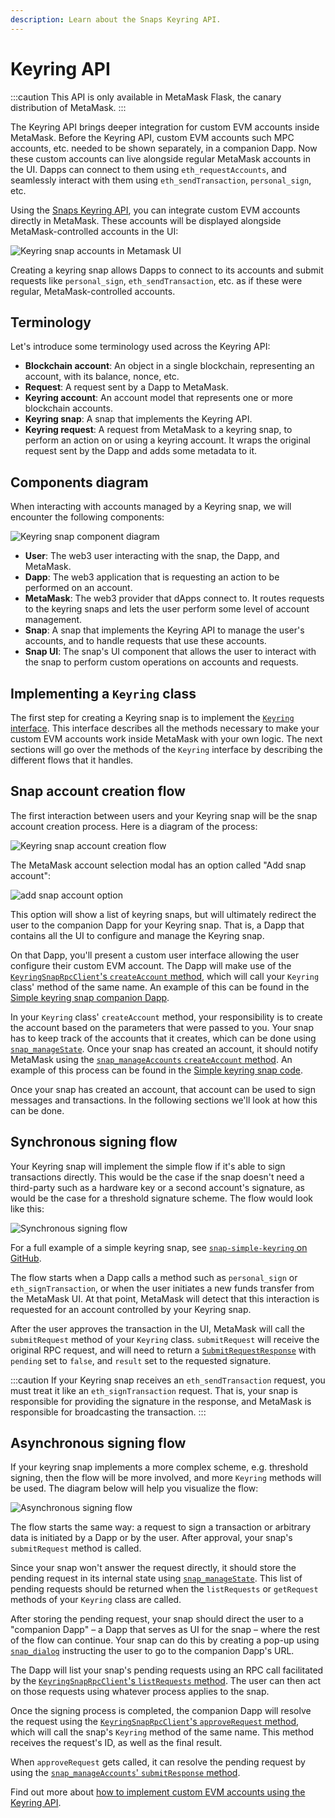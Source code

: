 ```yaml
---
description: Learn about the Snaps Keyring API.
---
```


# Keyring API

:::caution
This API is only available in MetaMask Flask, the canary distribution of MetaMask.
:::

The Keyring API brings deeper integration for custom EVM accounts inside MetaMask. Before the Keyring API, custom EVM accounts such MPC accounts, etc. needed to be shown separately, in a companion Dapp. Now these custom accounts can live alongside regular MetaMask accounts in the UI. Dapps can connect to them using `eth_requestAccounts`, and seamlessly interact with them using `eth_sendTransaction`, `personal_sign`, etc.

Using the [Snaps Keyring API](../concepts/keyring-api.md), you can integrate custom EVM accounts directly in MetaMask. These accounts will be displayed alongside MetaMask-controlled accounts in the UI:

![Keyring snap accounts in Metamask UI](../assets/keyring/accounts-ui.png)

Creating a keyring snap allows Dapps to connect to its accounts and submit requests like `personal_sign`, `eth_sendTransaction`, etc. as if these were regular, MetaMask-controlled accounts.

## Terminology

Let's introduce some terminology used across the Keyring API:

- **Blockchain account**: An object in a single blockchain, representing an account, with its balance, nonce, etc.
- **Request**: A request sent by a Dapp to MetaMask.
- **Keyring account**: An account model that represents one or more blockchain accounts.
- **Keyring snap**: A snap that implements the Keyring API.
- **Keyring request**: A request from MetaMask to a keyring snap, to perform an action on or using a keyring account. It wraps the original request sent by the Dapp and adds some metadata to it.

## Components diagram

When interacting with accounts managed by a Keyring snap, we will encounter the following components:

![Keyring snap component diagram](../assets/keyring/components-diagram.png)

- **User**: The web3 user interacting with the snap, the Dapp, and MetaMask.
- **Dapp**: The web3 application that is requesting an action to be performed on an account.
- **MetaMask**: The web3 provider that dApps connect to. It routes requests to the keyring snaps and lets the user perform some level of account management.
- **Snap**: A snap that implements the Keyring API to manage the user's accounts, and to handle requests that use these accounts.
- **Snap UI**: The snap's UI component that allows the user to interact with the snap to perform custom operations on accounts and requests.

## Implementing a `Keyring` class

The first step for creating a Keyring snap is to implement the [`Keyring` interface](../reference/keyring-api/03-Type%20Aliases/02-type-alias.Keyring.md). This interface describes all the methods necessary to make your custom EVM accounts work inside MetaMask with your own logic. The next sections will go over the methods of the `Keyring` interface by describing the different flows that it handles.

## Snap account creation flow

The first interaction between users and your Keyring snap will be the snap account creation process. Here is a diagram of the process:

![Keyring snap account creation flow](../assets/keyring/create-account-flow.png)

The MetaMask account selection modal has an option called "Add snap account":

![add snap account option](../assets/keyring/add-snap-account.png)

This option will show a list of keyring snaps, but will ultimately redirect the user to the companion Dapp for your Keyring snap. That is, a Dapp that contains all the UI to configure and manage the Keyring snap.

On that Dapp, you'll present a custom user interface allowing the user configure their custom EVM account. The Dapp will make use of the [`KeyringSnapRpcClient`'s `createAccount` method](../reference/keyring-api/02-Classes/04-class.KeyringSnapRpcClient.md#createaccount), which will call your `Keyring` class' method of the same name. An example of this can be found in the [Simple keyring snap companion Dapp](https://github.com/MetaMask/snap-simple-keyring/blob/d3f7f0156c59059c995fea87f90a3d0ad3a4c135/packages/site/src/pages/index.tsx#L136).

In your `Keyring` class' `createAccount` method, your responsibility is to create the account based on the parameters that were passed to you. Your snap has to keep track of the accounts that it creates, which can be done using [`snap_manageState`](../reference/rpc-api.md#snap_managestate). Once your snap has created an account, it should notify MetaMask using the [`snap_manageAccounts` `createAccount` method](../reference/rpc-api.md#createaccount). An example of this process can be found in the [Simple keyring snap code](https://github.com/MetaMask/snap-simple-keyring/blob/d3f7f0156c59059c995fea87f90a3d0ad3a4c135/packages/snap/src/keyring.ts#L61).

Once your snap has created an account, that account can be used to sign messages and transactions. In the following sections we'll look at how this can be done.

## Synchronous signing flow

Your Keyring snap will implement the simple flow if it's able to sign transactions directly. This would be the case if the snap doesn't need a third-party such as a hardware key or a second account's signature, as would be the case for a threshold signature scheme. The flow would look like this:

![Synchronous signing flow](../assets/keyring/synchronous-flow.png)

For a full example of a simple keyring snap, see [`snap-simple-keyring` on GitHub](https://github.com/MetaMask/snap-simple-keyring).

The flow starts when a Dapp calls a method such as `personal_sign` or `eth_signTransaction`, or when the user initiates a new funds transfer from the MetaMask UI. At that point, MetaMask will detect that this interaction is requested for an account controlled by your Keyring snap.

After the user approves the transaction in the UI, MetaMask will call the `submitRequest` method of your `Keyring` class. `submitRequest` will receive the original RPC request, and will need to return a [`SubmitRequestResponse`](../reference/keyring-api/04-Variables/05-variable.SubmitRequestResponseStruct.md) with `pending` set to `false`, and `result` set to the requested signature.

:::caution
If your Keyring snap receives an `eth_sendTransaction` request, you must treat it like an `eth_signTransaction` request. That is, your snap is responsible for providing the signature in the response, and MetaMask is responsible for broadcasting the transaction.
:::

## Asynchronous signing flow

If your keyring snap implements a more complex scheme, e.g. threshold signing, then the flow will be more involved, and more `Keyring` methods will be used. The diagram below will help you visualize the flow:

![Asynchronous signing flow](../assets/keyring/asynchronous-flow.png)

The flow starts the same way: a request to sign a transaction or arbitrary data is initiated by a Dapp or by the user. After approval, your snap's `submitRequest` method is called.

Since your snap won't answer the request directly, it should store the pending request in its internal state using [`snap_manageState`](../reference/rpc-api.md#snap_managestate). This list of pending requests should be returned when the `listRequests` or `getRequest` methods of your `Keyring` class are called.

After storing the pending request, your snap should direct the user to a "companion Dapp" – a Dapp that serves as UI for the snap – where the rest of the flow can continue. Your snap can do this by creating a pop-up using [`snap_dialog`](../reference/rpc-api.md#snap_dialog) instructing the user to go to the companion Dapp's URL.

The Dapp will list your snap's pending requests using an RPC call facilitated by the [`KeyringSnapRpcClient`'s `listRequests` method](../reference/keyring-api/02-Classes/04-class.KeyringSnapRpcClient.md#listrequests). The user can then act on those requests using whatever process applies to the snap.

Once the signing process is completed, the companion Dapp will resolve the request using the [`KeyringSnapRpcClient`'s `approveRequest` method](../reference/keyring-api/02-Classes/04-class.KeyringSnapRpcClient.md#approverequest), which will call the snap's `Keyring` method of the same name. This method receives the request's ID, as well as the final result.

When `approveRequest` gets called, it can resolve the pending request by using the [`snap_manageAccounts`' `submitResponse` method](../reference/rpc-api.md#submitresponse).

Find out more about [how to implement custom EVM accounts using the Keyring API](../tutorials/integrate-custom-evm-accounts.md).
